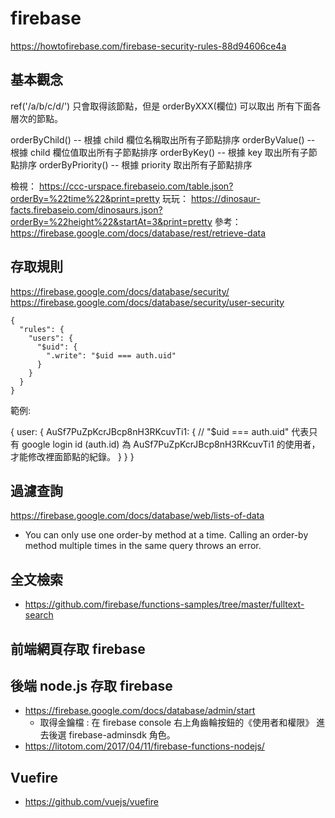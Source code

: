 # firebase

https://howtofirebase.com/firebase-security-rules-88d94606ce4a

## 基本觀念

ref('/a/b/c/d/') 只會取得該節點，但是 orderByXXX(欄位) 可以取出 所有下面各層次的節點。

orderByChild()  -- 根據 child 欄位名稱取出所有子節點排序
orderByValue()  -- 根據 child 欄位值取出所有子節點排序
orderByKey() -- 根據 key 取出所有子節點排序
orderByPriority()  -- 根據 priority 取出所有子節點排序

檢視： https://ccc-urspace.firebaseio.com/table.json?orderBy=%22time%22&print=pretty
玩玩： https://dinosaur-facts.firebaseio.com/dinosaurs.json?orderBy=%22height%22&startAt=3&print=pretty
參考： https://firebase.google.com/docs/database/rest/retrieve-data

## 存取規則

https://firebase.google.com/docs/database/security/
https://firebase.google.com/docs/database/security/user-security

```
{
  "rules": {
    "users": {
      "$uid": {
        ".write": "$uid === auth.uid" 
      }
    }
  }
}
```

範例:

{
  user: {
     AuSf7PuZpKcrJBcp8nH3RKcuvTi1: { // "$uid === auth.uid" 代表只有 google login id (auth.id) 為 AuSf7PuZpKcrJBcp8nH3RKcuvTi1 的使用者，才能修改裡面節點的紀錄。
    }
  }
}

## 過濾查詢

https://firebase.google.com/docs/database/web/lists-of-data

* You can only use one order-by method at a time. Calling an order-by method multiple times in the same query throws an error.

## 全文檢索

* https://github.com/firebase/functions-samples/tree/master/fulltext-search

## 前端網頁存取 firebase

## 後端 node.js 存取 firebase

* https://firebase.google.com/docs/database/admin/start
  * 取得金鑰檔 : 在 firebase console 右上角齒輪按鈕的《使用者和權限》 進去後選 firebase-adminsdk 角色。
* https://litotom.com/2017/04/11/firebase-functions-nodejs/



## Vuefire
* https://github.com/vuejs/vuefire

